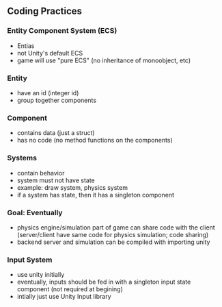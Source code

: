 ## Coding Practices

### Entity Component System (ECS)
- Entias
- not Unity's default ECS
- game will use "pure ECS" (no inheritance of monoobject, etc)


### Entity
- have an id (integer id)
- group together components

### Component
- contains data (just a struct)
- has no code (no method functions on the components)

### Systems
- contain behavior
- system must not have state
- example: draw system, physics system
- if a system has state, then it has a singleton component

### Goal: Eventually
- physics engine/simulation part of game can share code with the client (server/client have same code for physics simulation; code sharing)
- backend server and simulation can be compiled with importing unity

### Input System
- use unity initially
- eventually, inputs should be fed in with a singleton input state component (not required at begining)
- intially just use Unity Input library
